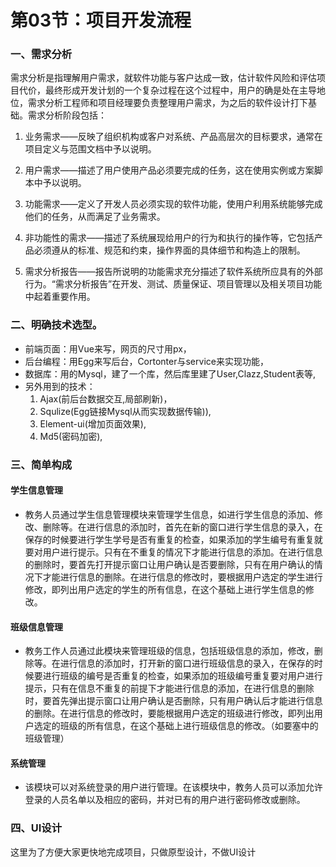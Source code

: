# 第03节：项目开发流程

### 一、需求分析
需求分析是指理解用户需求，就软件功能与客户达成一致，估计软件风险和评估项目代价，最终形成开发计划的一个复杂过程在这个过程中，用户的确是处在主导地位，需求分析工程师和项目经理要负责整理用户需求，为之后的软件设计打下基础。需求分析阶段包括：

1. 业务需求——反映了组织机构或客户对系统、产品高层次的目标要求，通常在项目定义与范围文档中予以说明。

2. 用户需求——描述了用户使用产品必须要完成的任务，这在使用实例或方案脚本中予以说明。

3. 功能需求——定义了开发人员必须实现的软件功能，使用户利用系统能够完成他们的任务，从而满足了业务需求。

4. 非功能性的需求——描述了系统展现给用户的行为和执行的操作等，它包括产品必须遵从的标准、规范和约束，操作界面的具体细节和构造上的限制。

5. 需求分析报告——报告所说明的功能需求充分描述了软件系统所应具有的外部行为。“需求分析报告”在开发、测试、质量保证、项目管理以及相关项目功能中起着重要作用。

### 二、明确技术选型。

* 前端页面：用Vue来写，网页的尺寸用px，
* 后台编程：用Egg来写后台，Cortonter与service来实现功能，
* 数据库：用的Mysql，建了一个库，然后库里建了User,Clazz,Student表等,　　
* 另外用到的技术：
    1. Ajax(前后台数据交互,局部刷新)，
    2. Squlize(Egg链接Mysql从而实现数据传输)),
    3. Element-ui(增加页面效果),
    4. Md5(密码加密),


### 三、简单构成

#### 学生信息管理
* 教务人员通过学生信息管理模块来管理学生信息，如进行学生信息的添加、修改、删除等。在进行信息的添加时，首先在新的窗口进行学生信息的录入，在保存的时候要进行学生学号是否有重复的检查，如果添加的学生编号有重复就要对用户进行提示。只有在不重复的情况下才能进行信息的添加。在进行信息的删除时，要首先打开提示窗口让用户确认是否要删除，只有在用户确认的情况下才能进行信息的删除。在进行信息的修改时，要根据用户选定的学生进行修改，即列出用户选定的学生的所有信息，在这个基础上进行学生信息的修改。

#### 班级信息管理
* 教务工作人员通过此模块来管理班级的信息，包括班级信息的添加，修改，删除等。在进行信息的添加时，打开新的窗口进行班级信息的录入，在保存的时候要进行班级的编号是否重复的检查，如果添加的班级编号重复要对用户进行提示，只有在信息不重复的前提下才能进行信息的添加，在进行信息的删除时，要首先弹出提示窗口让用户确认是否删除，只有用户确认后才能进行信息的删除。在进行信息的修改时，要能根据用户选定的班级进行修改，即列出用户选定的班级的所有信息，在这个基础上进行班级信息的修改。（如要塞中的班级管理）

#### 系统管理
* 该模块可以对系统登录的用户进行管理。在该模块中，教务人员可以添加允许登录的人员名单以及相应的密码，并对已有的用户进行密码修改或删除。


<!-- ### 二、任务分配
|序号|姓名|负责章节|职责|
|---|----|------------|----|
|1|张天庆|文字介绍|主管|
|2|丁凯|Git操作和管理|整理|
|3|苏震军|Git操作和管理|校对|
|4|莫鑫源|开发流程|编写|			
|5|高斌|开发流程|检查|
|6|王浩|前台|编写|
|7|郑浩然|后台|编写|
|9|何雨秋|前后台交互|检查|
|10|王博辉|数据库|编写| -->


### 四、UI设计

这里为了方便大家更快地完成项目，只做原型设计，不做UI设计



